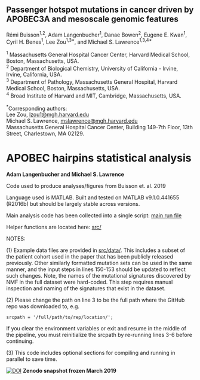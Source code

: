 ## Passenger hotspot mutations in cancer driven by APOBEC3A and mesoscale genomic features

Rémi Buisson<sup>1,2</sup>, Adam Langenbucher<sup>1</sup>, Danae Bowen<sup>2</sup>, Eugene E. Kwan<sup>1</sup>, Cyril H. Benes<sup>1</sup>, Lee Zou<sup>1,3\*</sup>, and Michael S. Lawrence<sup>1,3,4\*</sup>

<sup>1</sup> Massachusetts General Hospital Cancer Center, Harvard Medical School, Boston, Massachusetts, USA.  
<sup>2</sup> Department of Biological Chemistry, University of California - Irvine, Irvine, California, USA.  
<sup>3</sup> Department of Pathology, Massachusetts General Hospital, Harvard Medical School, Boston, Massachusetts, USA.  
<sup>4</sup> Broad Institute of Harvard and MIT, Cambridge, Massachusetts, USA.  

<sup>\*</sup>Corresponding authors:  
Lee Zou, <lzou1@mgh.harvard.edu>  
Michael S. Lawrence, <mslawrence@mgh.harvard.edu>  
Massachusetts General Hospital Cancer Center, Building 149-7th Floor, 13th Street, Charlestown, MA 02129.

# APOBEC hairpins statistical analysis

**Adam Langenbucher and Michael S. Lawrence**

Code used to produce analyses/figures from Buisson et. al. 2019

Language used is MATLAB.  Built and tested on MATLAB v9.1.0.441655 (R2016b) but should be largely stable across versions. 

Main analysis code has been collected into a single script:  [main run file](run.m)

Helper functions are located here: [src/](src/)

NOTES:

(1) Example data files are provided in [src/data/](src/data/). This includes a subset of the patient cohort used in the paper that 
has been publicly released previously. Other similarly formatted mutation sets can be used in the same manner, and the input steps in
lines 150-153 should be updated to reflect such changes.  Note, the names of the mutational signatures discovered by NMF in the full dataset were hard-coded.  This step requires manual inspection and naming of the signatures that exist in the dataset.

(2) Please change the path on line 3 to be the full path where the GitHub repo was downloaded to, e.g.

    srcpath = '/full/path/to/rep/location/';
If you clear the environment variables or exit and resume in the middle of the pipeline, you must reinitialize the srcpath by re-running lines 3-6 before continuing.
 
(3) This code includes optional sections for compiling and running in parallel to save time.



[![DOI](https://zenodo.org/badge/173772783.svg)](https://zenodo.org/badge/latestdoi/173772783)  **Zenodo snapshot frozen March 2019**

